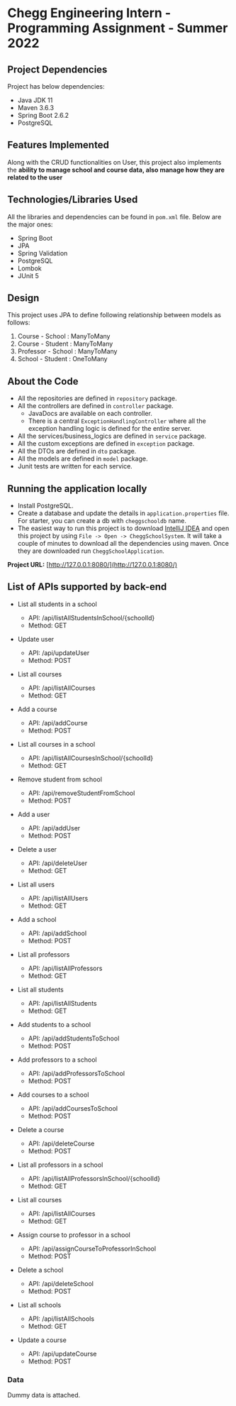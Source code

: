 # Chegg Engineering Intern - Programming Assignment - Summer 2022

## Project Dependencies

Project has below dependencies:
- Java JDK 11
- Maven 3.6.3
- Spring Boot 2.6.2
- PostgreSQL

## Features Implemented

Along with the CRUD functionalities on User, this project also implements the **ability to manage school and course data, also manage how they are related to the user** 

## Technologies/Libraries Used
All the libraries and dependencies can be found in `pom.xml` file. Below are the major ones:

- Spring Boot
- JPA
- Spring Validation
- PostgreSQL
- Lombok
- JUnit 5

## Design
This project uses JPA to define following relationship between models as follows:
  1. Course - School : ManyToMany
  2. Course - Student : ManyToMany
  3. Professor - School : ManyToMany
  4. School - Student : OneToMany

## About the Code

- All the repositories are defined in `repository` package.
- All the controllers are defined in `controller` package.
  - JavaDocs are available on each controller.
  - There is a central `ExceptionHandlingController` where all the exception handling logic is defined for the entire server.
- All the services/business_logics are defined in `service` package.
- All the custom exceptions are defined in `exception` package.
- All the DTOs are defined in `dto` package.
- All the models are defined in `model` package.
- Junit tests are written for each service.

## Running the application locally
- Install PostgreSQL.
- Create a database and update the details in `application.properties` file. For starter, you can create a db with `cheggschooldb` name.
- The easiest way to run this project is to download [IntelliJ IDEA](https://www.jetbrains.com/idea/download/) and open this project by using `File -> Open -> CheggSchoolSystem`. It will take a couple of minutes to download all the dependencies using maven. Once they are downloaded run `CheggSchoolApplication`.

**Project URL:** [http://127.0.0.1:8080/](http://127.0.0.1:8080/)

## List of APIs supported by back-end
- List all students in a school
  - API: /api/listAllStudentsInSchool/{schoolId}
  - Method: GET

- Update user
  - API: /api/updateUser
  - Method: POST

- List all courses
  - API: /api/listAllCourses
  - Method: GET

- Add a course
  - API: /api/addCourse
  - Method: POST

- List all courses in a school
  - API: /api/listAllCoursesInSchool/{schoolId}
  - Method: GET

- Remove student from school
  - API: /api/removeStudentFromSchool
  - Method: POST

- Add a user
  - API: /api/addUser
  - Method: POST

- Delete a user
  - API: /api/deleteUser
  - Method: GET

- List all users
  - API: /api/listAllUsers
  - Method: GET

- Add a school
  - API: /api/addSchool
  - Method: POST

- List all professors
  - API: /api/listAllProfessors
  - Method: GET

- List all students
  - API: /api/listAllStudents
  - Method: GET

- Add students to a school
  - API: /api/addStudentsToSchool
  - Method: POST

- Add professors to a school
  - API: /api/addProfessorsToSchool
  - Method: POST

- Add courses to a school
  - API: /api/addCoursesToSchool
  - Method: POST

- Delete a course
  - API: /api/deleteCourse
  - Method: POST

- List all professors in a school
  - API: /api/listAllProfessorsInSchool/{schoolId}
  - Method: GET

- List all courses
  - API: /api/listAllCourses
  - Method: GET

- Assign course to professor in a school
  - API: /api/assignCourseToProfessorInSchool
  - Method: POST

- Delete a school
  - API: /api/deleteSchool
  - Method: POST

- List all schools
  - API: /api/listAllSchools
  - Method: GET

- Update a course
  - API: /api/updateCourse
  - Method: POST

### Data
Dummy data is attached.


